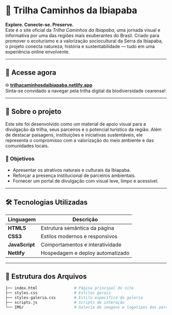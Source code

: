 # 🌄 Trilha Caminhos da Ibiapaba

**Explore. Conecte-se. Preserve.**  
Este é o site oficial da *Trilha Caminhos da Ibiapaba*, uma jornada visual e informativa por uma das regiões mais exuberantes do Brasil. Criado para promover o ecoturismo e a valorização sociocultural da Serra da Ibiapaba, o projeto conecta natureza, história e sustentabilidade — tudo em uma experiência online envolvente.

---

## 🔗 Acesse agora

🌐 **[trilhacaminhosdaibiapaba.netlify.app](https://seu-link-aqui.netlify.app)**  
Sinta-se convidado a navegar pela trilha digital da biodiversidade cearense!

---

## 🧭 Sobre o projeto

Este site foi desenvolvido como um material de apoio visual para a divulgação da trilha, seus parceiros e o potencial turístico da região. Além de destacar paisagens, instituições e iniciativas sustentáveis, ele representa o compromisso com a valorização do meio ambiente e das comunidades locais.

### 🎯 Objetivos

- Apresentar os atrativos naturais e culturais da Ibiapaba.
- Reforçar a presença institucional de parceiros ambientais.
- Fornecer um portal de divulgação com visual leve, limpo e acessível.

---

## 🛠️ Tecnologias Utilizadas

| Linguagem | Descrição |
|----------|-----------|
| **HTML5** | Estrutura semântica da página |
| **CSS3** | Estilos modernos e responsivos |
| **JavaScript** | Comportamentos e interatividade |
| **Netlify** | Hospedagem e deploy automatizado |

---

## 📁 Estrutura dos Arquivos

```bash
├── index.html                # Página principal do site
├── styles.css                # Estilos gerais
├── styles-galeria.css        # Estilo específico da galeria
├── scripts.js                # Scripts de interação
└── IMG/                      # Galeria de imagens e logotipos dos parceiros
